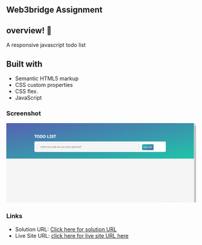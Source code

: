 
## Web3bridge Assignment

## overview! 👋
A responsive javascript todo list
## Built with

- Semantic HTML5 markup
- CSS custom properties
- CSS flex.
- JavaScript



### Screenshot

![Design previev for this project](./laptop%20mode.PNG)


### Links

- Solution URL: [Click here for solution URL](https://github.com/Nonnyjoe/my-portfolio)
- Live Site URL: [click here for live site URL here](https://nonnyjoe.github.io/my-portfolio/)




